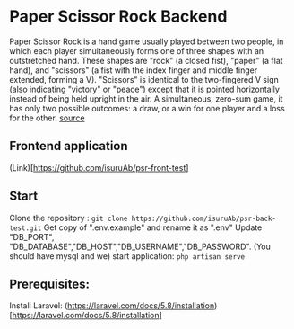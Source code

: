 # Paper Scissor Rock Backend

Paper Scissor Rock is a hand game usually played between two people, in which each player simultaneously forms one of three shapes with an outstretched hand. These shapes are "rock" (a closed fist), "paper" (a flat hand), and "scissors" (a fist with the index finger and middle finger extended, forming a V). "Scissors" is identical to the two-fingered V sign (also indicating "victory" or "peace") except that it is pointed horizontally instead of being held upright in the air. A simultaneous, zero-sum game, it has only two possible outcomes: a draw, or a win for one player and a loss for the other. [source](https://en.wikipedia.org/wiki/Rock_paper_scissors)

## Frontend application

(Link)[https://github.com/isuruAb/psr-front-test]

## Start

Clone the repository : `git clone https://github.com/isuruAb/psr-back-test.git`
Get copy of ".env.example" and rename it as ".env"
Update "DB_PORT", "DB_DATABASE","DB_HOST","DB_USERNAME","DB_PASSWORD". (You should have mysql and we)
start application: `php artisan serve`

## Prerequisites:

Install Laravel: (https://laravel.com/docs/5.8/installation)[https://laravel.com/docs/5.8/installation]
